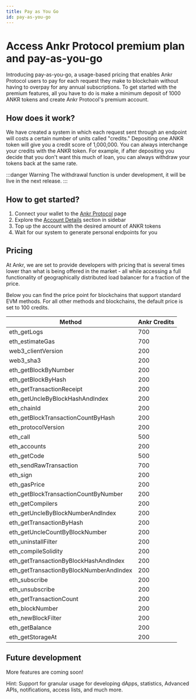 ```yaml
---
title: Pay as You Go
id: pay-as-you-go
---
```


# Access Ankr Protocol premium plan and pay-as-you-go
Introducing pay-as-you-go, a usage-based pricing that enables Ankr Protocol users to pay for each request they make to blockchain without having to overpay for any annual subscriptions. To get started with the premium features, all you have to do is make a minimum deposit of 1000 ANKR tokens and create Ankr Protocol's premium account.

## How does it work?
We have created a system in which each request sent through an endpoint will costs a certain number of units called "credits." Depositing one ANKR token will give you a credit score of 1,000,000. You can always interchange your credits with the ANKR token. For example, if after depositing you decide that you don't want this much of loan, you can always withdraw your tokens back at the same rate.

:::danger Warning
The withdrawal function is under development, it will be live in the next release.
:::

## How to get started?

1. Connect your wallet to the [Ankr Protocol](https://www.ankr.com/protocol/) page
2. Explore the [Account Details](https://www.ankr.com/protocol/account/) section in sidebar
3. Top up the account with the desired amount of ANKR tokens
4. Wait for our system to generate personal endpoints for you

## Pricing

At Ankr, we are set to provide developers with pricing that is several times lower than what is being offered in the market - all while accessing a full functionality of geographically distributed load balancer for a fraction of the price.

Below you can find the price point for blockchains that support standard EVM methods. For all other methods and blockchains, the default price is set to 100 credits.

| Method                                   | Ankr Credits |
|------------------------------------------| ------------ |
| eth\_getLogs                             | 700          |
| eth\_estimateGas                         | 700          |
| web3\_clientVersion                      | 200          |
| web3\_sha3                               | 200          |
| eth\_getBlockByNumber                    | 200          |
| eth\_getBlockByHash                      | 200          |
| eth\_getTransactionReceipt               | 200          |
| eth\_getUncleByBlockHashAndIndex         | 200          |
| eth\_chainId                             | 200          |
| eth\_getBlockTransactionCountByHash      | 200          |
| eth\_protocolVersion                     | 200          |
| eth\_call                                | 500          |
| eth\_accounts                            | 200          |
| eth\_getCode                             | 500          |
| eth\_sendRawTransaction                  | 700          |
| eth\_sign                                | 200          |
| eth\_gasPrice                            | 200          |
| eth\_getBlockTransactionCountByNumber    | 200          |
| eth\_getCompilers                        | 200          |
| eth\_getUncleByBlockNumberAndIndex       | 200          |
| eth\_getTransactionByHash                | 200          |
| eth\_getUncleCountByBlockNumber          | 200          |
| eth\_uninstallFilter                     | 200          |
| eth\_compileSolidity                     | 200          |
| eth\_getTransactionByBlockHashAndIndex   | 200          |
| eth\_getTransactionByBlockNumberAndIndex | 200          |
| eth\_subscribe                           | 200          |
| eth\_unsubscribe                         | 200          |
| eth\_getTransactionCount                 | 200          |
| eth\_blockNumber                         | 200          |
| eth\_newBlockFilter                      | 200          |
| eth\_getBalance                          | 200          |
| eth\_getStorageAt                        | 200          |

## Future development
More features are coming soon!

Hint: Support for granular usage for developing dApps, statistics, Advanced APIs, notifications, access lists, and much more.
